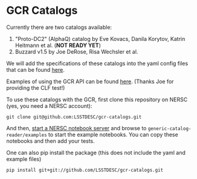 # GCR Catalogs

Currently there are two catalogs available:

1. "Proto-DC2" (AlphaQ) catalog by Eve Kovacs, Danila Korytov, Katrin Heitmann et al. (**NOT READY YET**)
2. Buzzard v1.5 by Joe DeRose, Risa Wechsler et al.

We will add the specifications of these catalogs into the yaml config files that can be found [here](https://github.com/LSSTDESC/gcr-catalogs/tree/master/GCRCatalogs/catalog_configs).

Examples of using the GCR API can be found [here](https://github.com/LSSTDESC/gcr-catalogs/tree/master/examples). (Thanks Joe for providing the CLF test!)

To use these catalogs with the GCR, first clone this repository on NERSC (yes, you need a NERSC account):

    git clone git@github.com:LSSTDESC/gcr-catalogs.git

And then, [start a NERSC notebook server](https://jupyter.nersc.gov) and browse to `generic-catalog-reader/examples` to start the example notebooks. You can copy these notebooks and then add your tests.

One can also pip install the package (this does not include the yaml and example files)

    pip install git+git://github.com/LSSTDESC/gcr-catalogs.git

